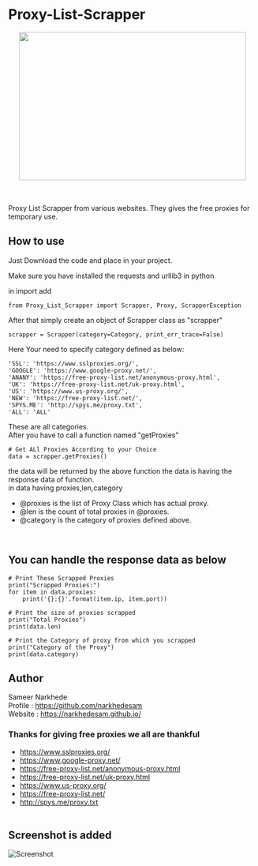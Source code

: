 # Proxy-List-Scrapper
<p align="center">
    <img width="460" height="300" src="https://raw.githubusercontent.com/narkhedesam/Proxy-List-Scrapper/master/_Proxy-List-Scrapper%20logo.jpg">
</p>

<br/><br/>
Proxy List Scrapper from various websites. 
They gives the free proxies for temporary use.

## How to use
Just Download the code and place in your project.<br/>
 
Make sure you have installed the requests and urllib3 in python<br/>

in import add<br/>
    
    from Proxy_List_Scrapper import Scrapper, Proxy, ScrapperException

After that simply create an object of Scrapper class as "scrapper"<br/>

    scrapper = Scrapper(category=Category, print_err_trace=False)

Here Your need to specify category defined as below:<br/>

    'SSL': 'https://www.sslproxies.org/',
    'GOOGLE': 'https://www.google-proxy.net/',
    'ANANY': 'https://free-proxy-list.net/anonymous-proxy.html',
    'UK': 'https://free-proxy-list.net/uk-proxy.html',
    'US': 'https://www.us-proxy.org/',
    'NEW': 'https://free-proxy-list.net/',
    'SPYS.ME': 'http://spys.me/proxy.txt',
    'ALL': 'ALL'

These are all categories.<br/>
After you have to call a function named "getProxies"<br/>

    # Get ALl Proxies According to your Choice
    data = scrapper.getProxies()

the data will be returned by the above function the data is having the response data of function.<br/>
in data having proxies,len,category
 - @proxies is the list of Proxy Class which has actual proxy.<br/>
 - @len is the count of total proxies in @proxies.<br/>
 - @category is the category of proxies defined above. <br/> 
<br/>


## You can handle the response data as below


    # Print These Scrapped Proxies
    print("Scrapped Proxies:")
    for item in data.proxies:
        print('{}:{}'.format(item.ip, item.port))

    # Print the size of proxies scrapped
    print("Total Proxies")
    print(data.len)

    # Print the Category of proxy from which you scrapped
    print("Category of the Proxy")
    print(data.category)
  
## Author 
Sameer Narkhede <br/>
Profile : https://github.com/narkhedesam <br/>
Website : https://narkhedesam.github.io/ 

### Thanks for giving free proxies we all are thankful


 - https://www.sslproxies.org/
 - https://www.google-proxy.net/
 - https://free-proxy-list.net/anonymous-proxy.html
 - https://free-proxy-list.net/uk-proxy.html
 - https://www.us-proxy.org/
 - https://free-proxy-list.net/
 - http://spys.me/proxy.txt
<br/><br/>


## Screenshot is added


![Screenshot](https://raw.githubusercontent.com/narkhedesam/Proxy-List-Scrapper/master/Screenshot.png)
